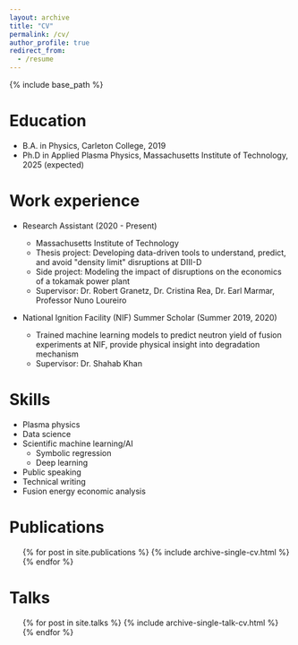 ```yaml
---
layout: archive
title: "CV"
permalink: /cv/
author_profile: true
redirect_from:
  - /resume
---
```


{% include base_path %}

Education
======
* B.A. in Physics, Carleton College, 2019
* Ph.D in Applied Plasma Physics, Massachusetts Institute of Technology, 2025 (expected)

Work experience
======
* Research Assistant (2020 - Present)
  * Massachusetts Institute of Technology
  * Thesis project: Developing data-driven tools to understand, predict, and avoid "density limit" disruptions at DIII-D
  * Side project: Modeling the impact of disruptions on the economics of a tokamak power plant 
  * Supervisor: Dr. Robert Granetz, Dr. Cristina Rea, Dr. Earl Marmar, Professor Nuno Loureiro

* National Ignition Facility (NIF) Summer Scholar (Summer 2019, 2020)
  * Trained machine learning models to predict neutron yield of fusion experiments at NIF, provide physical insight into degradation mechanism
  * Supervisor: Dr. Shahab Khan
  
Skills
======
* Plasma physics
* Data science
* Scientific machine learning/AI
  * Symbolic regression
  * Deep learning 
* Public speaking
* Technical writing
* Fusion energy economic analysis

Publications
======
  <ul>{% for post in site.publications %}
    {% include archive-single-cv.html %}
  {% endfor %}</ul>
  
Talks
======
  <ul>{% for post in site.talks %}
    {% include archive-single-talk-cv.html %}
  {% endfor %}</ul>
  
<!-- Teaching
======
  <ul>{% for post in site.teaching %}
    {% include archive-single-cv.html %}
  {% endfor %}</ul> -->
  
<!-- Service and leadership
======
* Currently signed in to 43 different slack teams -->
